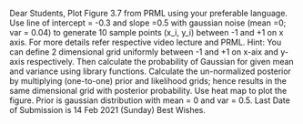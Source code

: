 Dear Students,
Plot Figure 3.7 from PRML using your preferable language. Use line of intercept = -0.3 and slope =0.5 with gaussian noise (mean =0; var = 0.04) to generate 10 sample points (x_i, y_i) between -1 and +1 on x axis. For more details refer respective video lecture and PRML.
Hint: You can define 2 dimensional grid uniformly between -1 and +1 on x-aix and y-axis respectively. Then calculate the probability of Gaussian for given mean and variance using library functions. Calculate the un-normalized posterior by multiplying (one-to-one) prior and likelihood grids; hence results in the same dimensional grid with posterior probability. Use heat map to plot the figure. Prior is gaussian distribution with mean = 0 and var = 0.5.
Last Date of Submission is 14 Feb 2021 (Sunday)
Best Wishes.
